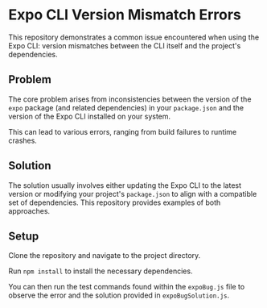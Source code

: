 # Expo CLI Version Mismatch Errors

This repository demonstrates a common issue encountered when using the Expo CLI: version mismatches between the CLI itself and the project's dependencies.

## Problem

The core problem arises from inconsistencies between the version of the `expo` package (and related dependencies) in your `package.json` and the version of the Expo CLI installed on your system.

This can lead to various errors, ranging from build failures to runtime crashes.

## Solution

The solution usually involves either updating the Expo CLI to the latest version or modifying your project's `package.json` to align with a compatible set of dependencies. This repository provides examples of both approaches.

## Setup

Clone the repository and navigate to the project directory.

Run `npm install` to install the necessary dependencies.

You can then run the test commands found within the `expoBug.js` file to observe the error and the solution provided in `expoBugSolution.js`.